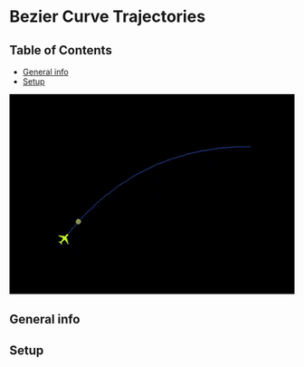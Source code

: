 
# Bezier Curve Trajectories

## Table of Contents
* [General info](#general-info)
* [Setup](#setup)


![Alt text](https://github.com/Ethress/Small-Adventures/blob/main/C%2B%2B/Bezier%20Curve%20Trajectories/Images/Gif%20Trajectory.gif)


## General info


## Setup

